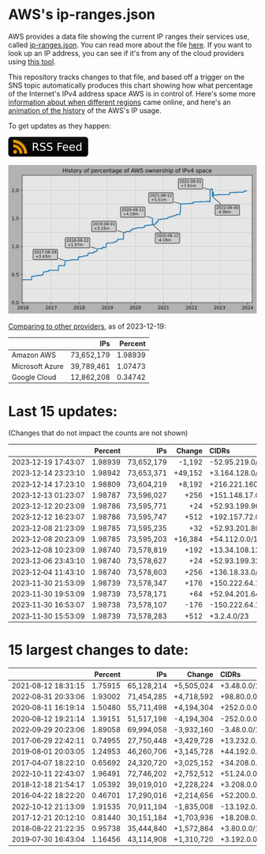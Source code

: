 # AWS's ip-ranges.json

AWS provides a data file showing the current IP ranges their
services use, called [ip-ranges.json](https://ip-ranges.amazonaws.com/ip-ranges.json).
You can read more about the file [here](https://docs.aws.amazon.com/general/latest/gr/aws-ip-ranges.html).
If you want to look up an IP address, you can see if it's from any of the cloud providers using [this tool](https://cloud-ips.s3-us-west-2.amazonaws.com/index.html).

This repository tracks changes to that file, and based off a trigger on the SNS 
topic automatically produces this chart showing how what percentage of the 
Internet's IPv4 address space AWS is in control of.  Here's some 
more [information about when different regions](announces.md) came 
online, and here's an [animation of the history](https://youtu.be/Su25yl7eol8) 
of the AWS's IP usage.

To get updates as they happen:

[![RSS Icon](images/rss_badge.svg)](https://raw.githubusercontent.com/seligman/aws-ip-ranges/master/rss.xml)

![History of AWS](history_count.svg)

[Comparing to other providers](https://github.com/seligman/cloud_sizes), as of 2023-12-19:

| | IPs | Percent |
| --- | ---: | ---: |
| Amazon AWS | 73,652,179 | 1.98939 |
| Microsoft Azure | 39,789,461 | 1.07473 |
| Google Cloud | 12,862,208 | 0.34742 |


# Last 15 updates:

(Changes that do not impact the counts are not shown)

| | Percent | IPs | Change | CIDRs |
| :--- | ---: | ---: | ---: | :--- |
| 2023&#8209;12&#8209;19&nbsp;17:43:07 | 1.98939 | 73,652,179 | -1,192 | -52.95.219.0/24,&nbsp;-99.82.176.0/24,&nbsp;-52.95.218.128/25,&nbsp;... |
| 2023&#8209;12&#8209;14&nbsp;23:23:10 | 1.98942 | 73,653,371 | +49,152 | +3.164.128.0/17,&nbsp;+3.164.64.0/18 |
| 2023&#8209;12&#8209;14&nbsp;17:23:10 | 1.98809 | 73,604,219 | +8,192 | +216.221.160.0/19 |
| 2023&#8209;12&#8209;13&nbsp;01:23:07 | 1.98787 | 73,596,027 | +256 | +151.148.17.0/24 |
| 2023&#8209;12&#8209;12&nbsp;20:23:09 | 1.98786 | 73,595,771 | +24 | +52.93.199.96/28,&nbsp;+52.93.199.88/29 |
| 2023&#8209;12&#8209;12&nbsp;16:23:07 | 1.98786 | 73,595,747 | +512 | +192.157.72.0/23 |
| 2023&#8209;12&#8209;08&nbsp;21:23:09 | 1.98785 | 73,595,235 | +32 | +52.93.201.80/28,&nbsp;+52.93.201.96/28 |
| 2023&#8209;12&#8209;08&nbsp;20:23:09 | 1.98785 | 73,595,203 | +16,384 | +54.112.0.0/18 |
| 2023&#8209;12&#8209;08&nbsp;10:23:09 | 1.98740 | 73,578,819 | +192 | +13.34.108.128/25,&nbsp;+13.34.109.0/26 |
| 2023&#8209;12&#8209;06&nbsp;23:43:10 | 1.98740 | 73,578,627 | +24 | +52.93.199.32/28,&nbsp;+52.93.199.24/29 |
| 2023&#8209;12&#8209;04&nbsp;11:43:10 | 1.98740 | 73,578,603 | +256 | +136.18.33.0/24 |
| 2023&#8209;11&#8209;30&nbsp;21:53:09 | 1.98739 | 73,578,347 | +176 | +150.222.64.128/25,&nbsp;+150.222.64.96/27,&nbsp;+150.222.64.80/28 |
| 2023&#8209;11&#8209;30&nbsp;19:53:09 | 1.98739 | 73,578,171 | +64 | +52.94.201.64/26 |
| 2023&#8209;11&#8209;30&nbsp;16:53:07 | 1.98738 | 73,578,107 | -176 | -150.222.64.128/25,&nbsp;-150.222.64.96/27,&nbsp;-150.222.64.80/28 |
| 2023&#8209;11&#8209;30&nbsp;15:53:09 | 1.98739 | 73,578,283 | +512 | +3.2.4.0/23 |


# 15 largest changes to date:

| | Percent | IPs | Change | CIDRs |
| :--- | ---: | ---: | ---: | :--- |
| 2021&#8209;08&#8209;12&nbsp;18:31:15 | 1.75915 | 65,128,214 | +5,505,024 | +3.48.0.0/12,&nbsp;+35.96.0.0/12,&nbsp;+3.152.0.0/13,&nbsp;... |
| 2022&#8209;08&#8209;31&nbsp;20:33:06 | 1.93002 | 71,454,285 | +4,718,592 | +98.80.0.0/12,&nbsp;+184.32.0.0/12,&nbsp;+13.184.0.0/13,&nbsp;... |
| 2020&#8209;08&#8209;11&nbsp;16:19:14 | 1.50480 | 55,711,498 | +4,194,304 | +252.0.0.0/10 |
| 2020&#8209;08&#8209;12&nbsp;19:21:14 | 1.39151 | 51,517,198 | -4,194,304 | -252.0.0.0/10 |
| 2022&#8209;09&#8209;29&nbsp;20:23:06 | 1.89058 | 69,994,058 | -3,932,160 | -3.48.0.0/12,&nbsp;-35.96.0.0/12,&nbsp;-3.240.0.0/13,&nbsp;... |
| 2017&#8209;06&#8209;29&nbsp;22:42:11 | 0.74955 | 27,750,448 | +3,429,728 | +13.232.0.0/13,&nbsp;+34.240.0.0/13,&nbsp;+35.168.0.0/13,&nbsp;... |
| 2019&#8209;08&#8209;01&nbsp;20:03:05 | 1.24953 | 46,260,706 | +3,145,728 | +44.192.0.0/10,&nbsp;-3.192.0.0/12 |
| 2017&#8209;04&#8209;07&nbsp;18:22:10 | 0.65692 | 24,320,720 | +3,025,152 | +34.208.0.0/12,&nbsp;+34.224.0.0/12,&nbsp;+13.58.0.0/15,&nbsp;... |
| 2022&#8209;10&#8209;11&nbsp;22:43:07 | 1.96491 | 72,746,202 | +2,752,512 | +51.24.0.0/13,&nbsp;+57.104.0.0/13,&nbsp;+51.20.0.0/14,&nbsp;... |
| 2018&#8209;12&#8209;18&nbsp;21:54:17 | 1.05392 | 39,019,010 | +2,228,224 | +3.208.0.0/12,&nbsp;+3.224.0.0/12,&nbsp;+13.48.0.0/15 |
| 2016&#8209;04&#8209;22&nbsp;18:22:20 | 0.46701 | 17,290,016 | +2,214,656 | +52.200.0.0/13,&nbsp;+52.208.0.0/13,&nbsp;+52.36.0.0/14,&nbsp;... |
| 2022&#8209;10&#8209;12&nbsp;21:13:09 | 1.91535 | 70,911,194 | -1,835,008 | -13.192.0.0/13,&nbsp;-16.28.0.0/14,&nbsp;-40.172.0.0/14,&nbsp;... |
| 2017&#8209;12&#8209;21&nbsp;20:12:10 | 0.81440 | 30,151,184 | +1,703,936 | +18.208.0.0/13,&nbsp;+18.204.0.0/14,&nbsp;+18.224.0.0/14,&nbsp;... |
| 2018&#8209;08&#8209;22&nbsp;21:22:35 | 0.95738 | 35,444,840 | +1,572,864 | +3.80.0.0/12,&nbsp;+3.16.0.0/14,&nbsp;+3.40.0.0/14 |
| 2019&#8209;07&#8209;30&nbsp;16:43:04 | 1.16456 | 43,114,908 | +1,310,720 | +3.192.0.0/12,&nbsp;+15.222.0.0/15,&nbsp;+15.236.0.0/15 |
